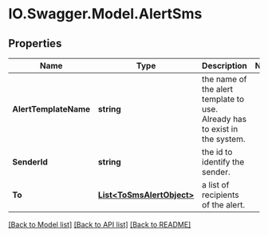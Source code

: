 # IO.Swagger.Model.AlertSms
## Properties

Name | Type | Description | Notes
------------ | ------------- | ------------- | -------------
**AlertTemplateName** | **string** | the name of the alert template to use. Already has to exist in the system. | 
**SenderId** | **string** | the id to identify the sender. | 
**To** | [**List&lt;ToSmsAlertObject&gt;**](ToSmsAlertObject.md) | a list of recipients of the alert. | 

[[Back to Model list]](../README.md#documentation-for-models) [[Back to API list]](../README.md#documentation-for-api-endpoints) [[Back to README]](../README.md)

